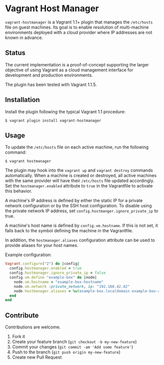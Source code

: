 Vagrant Host Manager
====================
`vagrant-hostmanager` is a Vagrant 1.1+ plugin that manages the `/etc/hosts`
file on guest machines. Its goal is to enable resolution of multi-machine
environments deployed with a cloud provider where IP addresses are not known
in advance.

Status
------
The current implementation is a proof-of-concept supporting the larger
objective of using Vagrant as a cloud management interface for development
and production environments.

The plugin has been tested with Vagrant 1.1.5.

Installation
------------
Install the plugin following the typical Vagrant 1.1 procedure:

    $ vagrant plugin install vagrant-hostmanager

Usage
-----
To update the `/etc/hosts` file on each active machine, run the following
command:

    $ vagrant hostmanager

The plugin may hook into the `vagrant up` and `vagrant destroy` commands
automatically. When a machine is created or destroyed, all active
machines with the same provider will have their `/etc/hosts` file updated
accordingly. Set the `hostmanager.enabled` attribute to `true` in the
Vagrantfile to activate this behavior.

A machine's IP address is defined by either the static IP for a private
network configuration or by the SSH host configuration. To disable
using the private network IP address, set `config.hostmanger.ignore_private_ip`
to true.

A machine's host name is defined by `config.vm.hostname`. If this is not
set, it falls back to the symbol defining the machine in the Vagrantfile.

In addition, the `hostmanager.aliases` configuration attribute can be used
to provide aliases for your host names.

Example configuration:

```ruby
Vagrant.configure("2") do |config|
  config.hostmanager.enabled = true
  config.hostmanager.ignore_private_ip = false
  config.vm.define "example-box" do |node|
    node.vm.hostname = "example-box-hostname"
    node.vm.network :private_network, ip: "192.168.42.42"
    node.hostmanager.aliases = %w(example-box.localdomain example-box-alias)
  end
end
```

Contribute
----------
Contributions are welcome.

1. Fork it
2. Create your feature branch (`git checkout -b my-new-feature`)
3. Commit your changes (`git commit -am 'Add some feature'`)
4. Push to the branch (`git push origin my-new-feature`)
5. Create new Pull Request
